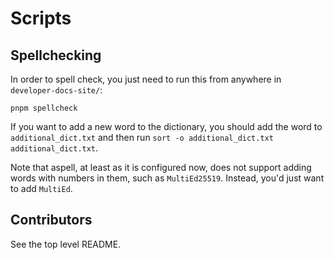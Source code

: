 # Scripts
## Spellchecking
In order to spell check, you just need to run this from anywhere in `developer-docs-site/`:
```
pnpm spellcheck
```

If you want to add a new word to the dictionary, you should add the word to `additional_dict.txt` and then run `sort -o additional_dict.txt additional_dict.txt`.

Note that aspell, at least as it is configured now, does not support adding words with numbers in them, such as `MultiEd25519`. Instead, you'd just want to add `MultiEd`.

## Contributors
See the top level README.
